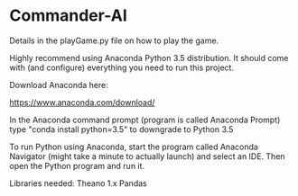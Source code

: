# Commander-AI

Details in the playGame.py file on how to play the game.

Highly recommend using Anaconda Python 3.5 distribution. It should come with (and configure) everything you need to run this project.

Download Anaconda here:

https://www.anaconda.com/download/


In the Anaconda command prompt (program is called Anaconda Prompt) type "conda install python=3.5" to downgrade to Python 3.5

To run Python using Anaconda, start the program called Anaconda Navigator (might take a minute to actually launch) and select an IDE. Then open the Python program and run it.

Libraries needed:
Theano 1.x
Pandas
